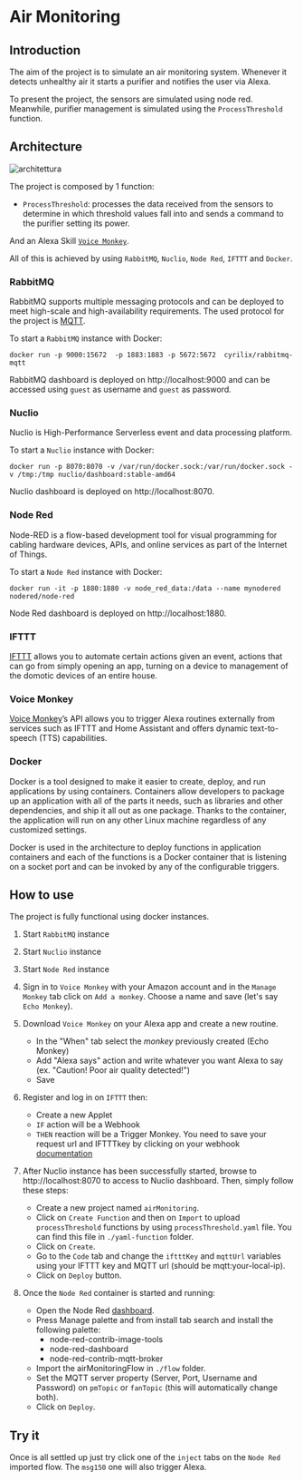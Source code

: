 # Air Monitoring

## Introduction

The aim of the project is to simulate an air monitoring system. Whenever it detects unhealthy air it starts a purifier and notifies the user via Alexa.

To present the project, the sensors are simulated using node red. Meanwhile, purifier management is simulated using the `ProcessThreshold` function.

## Architecture

![architettura](https://user-images.githubusercontent.com/50753494/211142000-40b237f8-f306-4791-b506-13b80833fcde.jpg)

The project is composed by 1 function:

- `ProcessThreshold`: processes the data received from the sensors to determine in which threshold values fall into and sends a command to the purifier setting its power.

And an Alexa Skill [`Voice Monkey`](https://voicemonkey.io/).

All of this is achieved by using `RabbitMQ`, `Nuclio`, `Node Red`, `IFTTT` and `Docker`.

### RabbitMQ

RabbitMQ supports multiple messaging protocols and can be deployed to meet high-scale and high-availability requirements. The used protocol for the project is [MQTT](https://mqtt.org/).

To start a `RabbitMQ` instance with Docker:

```
docker run -p 9000:15672  -p 1883:1883 -p 5672:5672  cyrilix/rabbitmq-mqtt 
```

RabbitMQ dashboard is deployed on http://localhost:9000 and can be accessed using `guest` as username and `guest` as password.

### Nuclio

Nuclio is High-Performance Serverless event and data processing platform.

To start a `Nuclio` instance with Docker:

```
docker run -p 8070:8070 -v /var/run/docker.sock:/var/run/docker.sock -v /tmp:/tmp nuclio/dashboard:stable-amd64
```
Nuclio dashboard is deployed on http://localhost:8070.

### Node Red

Node-RED is a flow-based development tool for visual programming for cabling hardware devices, APIs, and online services as part of the Internet of Things.

To start a `Node Red` instance with Docker:
```
docker run -it -p 1880:1880 -v node_red_data:/data --name mynodered nodered/node-red
```
Node Red dashboard is deployed on http://localhost:1880.

### IFTTT

[IFTTT](https://ifttt.com/explore) allows you to automate certain actions given an event, actions that can go from simply opening an app, turning on a device to management of the domotic devices of an entire house.

### Voice Monkey
[Voice Monkey](https://voicemonkey.io/)’s API allows you to trigger Alexa routines externally from services such as IFTTT and Home Assistant and offers dynamic text-to-speech (TTS) capabilities.

### Docker

Docker is a tool designed to make it easier to create, deploy, and run applications by using containers. Containers allow developers to package up an application with all of the parts it needs, such as libraries and other dependencies, and ship it all out as one package. Thanks to the container, the application will run on any other Linux machine regardless of any customized settings.

Docker is used in the architecture to deploy functions in application containers and each of the functions is a Docker container that is listening on a socket port and can be invoked by any of the configurable triggers.

## How to use
The project is fully functional using docker instances. 

1) Start `RabbitMQ` instance

2) Start `Nuclio` instance

3) Start `Node Red` instance 

4) Sign in to `Voice Monkey` with your Amazon account and in the `Manage Monkey` tab click on `Add a monkey`. Choose a name and save (let's say `Echo Monkey`). 

5) Download `Voice Monkey` on your Alexa app and create a new routine. 
    - In the "When" tab select the _monkey_ previously created (Echo Monkey)
    - Add "Alexa says" action and write whatever you want Alexa to say (ex. "Caution! Poor air quality detected!")
    - Save

6) Register and log in on `IFTTT` then:
    - Create a new Applet
    - `IF` action will be a Webhook 
    - `THEN` reaction will be a Trigger Monkey. 
You need to save your request url and IFTTTkey by clicking on your webhook [documentation](https://ifttt.com/maker_webhooks)

7) After Nuclio instance has been successfully started, browse to http://localhost:8070 to access to Nuclio dashboard.
Then, simply follow these steps:

    - Create a new project named `airMonitoring`.
    - Click on `Create Function` and then on `Import` to upload `processThreshold`  functions by using `processThreshold.yaml` file. You can find this file in `./yaml-function` folder.
    - Click on `Create`.
    - Go to the `Code` tab and change the `iftttKey` and `mqttUrl` variables using your IFTTT key and MQTT url (should be mqtt:your-local-ip).
    - Click on `Deploy` button.

8) Once the `Node Red` container is started and running:
    - Open the Node Red [dashboard](http://localhost:1880).
    - Press Manage palette and from install tab search and install the following palette:
        - node-red-contrib-image-tools
        - node-red-dashboard
        - node-red-contrib-mqtt-broker
    - Import the airMonitoringFlow in `./flow` folder.
    - Set the MQTT server property (Server, Port, Username and Password) on `pmTopic` or `fanTopic` (this will automatically change both).
    - Click on `Deploy`.

## Try it
Once is all settled up just try click one of the `inject` tabs on the `Node Red` imported flow. The `msg150` one will also trigger Alexa.
